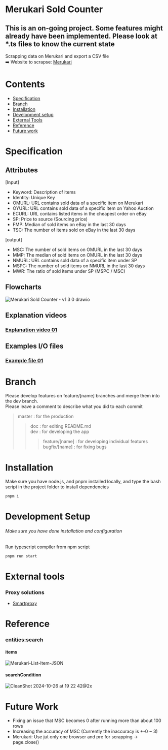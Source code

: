 # Merukari Sold Counter

## This is an on-going project. Some features might already have been implemented. Please look at \*.ts files to know the current state

Scrapping data on Merukari and export a CSV file<br>
➡️ Website to scrapse: [Merukari](https://jp.mercari.com)

# Contents

- [Specification](#Specification)
- [Branch](#branch)
- [Installation](#installation)
- [Development setup](#development-setup)
- [External Tools](#external-tools)
- [Reference](#reference)
- [Future work](#future-work)

# Specification

## Attributes

[Input]

- Keyword: Description of items
- Identity: Unique Key
- OMURL: URL contains sold data of a specific item on Merukari
- OYURL: URL contains sold data of a specific item on Yahoo Auction
- ECURL: URL contains listed items in the cheapest order on eBay
- SP: Price to source (Sourcing price)
- FMP: Median of sold items on eBay in the last 30 days
- TSC: The number of items sold on eBay in the last 30 days

[output]

- MSC: The number of sold items on OMURL in the last 30 days
- MMP: The median of sold items on OMURL in the last 30 days
- NMURL: URL contains sold data of a specific item under SP
- MSPC: The number of sold items on NMURL in the last 30 days
- MWR: The ratio of sold items under SP (MSPC / MSC)

## Flowcharts

![Merukari Sold Counter - v1 3 0 drawio](https://github.com/user-attachments/assets/2deba228-7a4e-4e02-8f4c-92803dff9eb9)

## Explanation videos

### [Explanation video 01](https://youtu.be/OArhNWXB8QE) <br>

## Examples I/O files

### [Example file 01](https://docs.google.com/spreadsheets/d/1SaieguLxp8nrFzjSr-qKWCcD1woiba4h2VKBL_SipwY/edit?usp=sharing)<br>

# Branch

Please develop features on feature/[name] branches and merge them into the dev branch. <br>
Please leave a comment to describe what you did to each commit

> master : for the production
>
> > doc : for editing README.md <br>
> > dev : for developing the app <br>
> >
> > > feature/[name] : for developing individual features <br>
> > > bugfix/[name] : for fixing bugs

# Installation

Make sure you have node.js, and pnpm installed locally, and type the bash script in the project folder to install dependencies

```bash
pnpm i
```

# Development Setup

###### Make sure you have done installation and configuration

Run typescript compiler from npm script

```bash
pnpm run start
```

# External tools

### Proxy solutions

- [Smartproxy](https://smartproxy.com/)

# Reference

### entities:search

#### items

![Merukari-List-Item-JSON](https://github.com/user-attachments/assets/9d0bbbfe-4186-442c-9a9a-e05f070bc35a)

#### searchCondition

![CleanShot 2024-10-26 at 19 22 42@2x](https://github.com/user-attachments/assets/d89c9333-e1dc-4216-a820-7f35f5d937af)

# Future Work

- Fixing an issue that MSC becomes 0 after running more than about 100 rows
- Increasing the accuracy of MSC (Currently the inaccuracy is +-0 ~ 3)
- Merukari: Use jut only one browser and pre for scrapping -> page.close()
